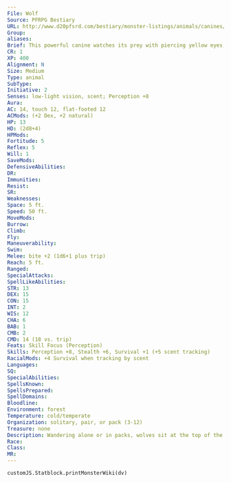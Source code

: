 ```yaml
---
File: Wolf
Source: PFRPG Bestiary
URL: http://www.d20pfsrd.com/bestiary/monster-listings/animals/canines/wolf
Group: 
aliases: 
Brief: This powerful canine watches its prey with piercing yellow eyes, darting its tongue across sharp white teeth.
CR: 1
XP: 400
Alignment: N
Size: Medium
Type: animal
SubType: 
Initiative: 2
Senses: low-light vision, scent; Perception +8
Aura: 
AC: 14, touch 12, flat-footed 12
ACMods: (+2 Dex, +2 natural)
HP: 13
HD: (2d8+4)
HPMods: 
Fortitude: 5
Reflex: 5
Will: 1
SaveMods: 
DefensiveAbilities: 
DR: 
Immunities: 
Resist: 
SR: 
Weaknesses: 
Space: 5 ft.
Speed: 50 ft.
MoveMods: 
Burrow: 
Climb: 
Fly: 
Maneuverability: 
Swim: 
Melee: bite +2 (1d6+1 plus trip)
Reach: 5 ft.
Ranged: 
SpecialAttacks: 
SpellLikeAbilities: 
STR: 13
DEX: 15
CON: 15
INT: 2
WIS: 12
CHA: 6
BAB: 1
CMB: 2
CMD: 14 (18 vs. trip)
Feats: Skill Focus (Perception)
Skills: Perception +8, Stealth +6, Survival +1 (+5 scent tracking)
RacialMods: +4 Survival when tracking by scent
Languages: 
SQ: 
SpecialAbilities: 
SpellsKnown: 
SpellsPrepared: 
SpellDomains: 
Bloodline: 
Environment: forest
Temperature: cold/temperate
Organization: solitary, pair, or pack (3-12)
Treasure: none
Description: Wandering alone or in packs, wolves sit at the top of the food chain. Ferociously territorial and exceptionally wideranging in their hunting, wolf packs cover broad areas. A wolf 's wide paws contain slight webbing between the toes that assists in moving over snow, and its fur is a thick, water-resistant coat ranging in color from gray to brown and even black in some species. Its paws contain scent glands that mark the ground as it travels, assisting in navigation as well as broadcasting its whereabouts to fellow pack members. Generally, a wolf stands from 2-1/2 to 3 feet tall at the shoulder and weighs between 45 and 150 pounds, with females being slightly smaller.
Race: 
Class: 
MR: 
---
```

```dataviewjs
customJS.Statblock.printMonsterWiki(dv)
```
